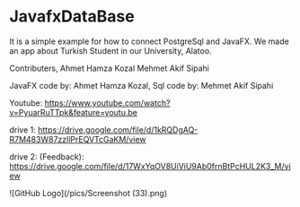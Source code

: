 # JavafxDataBase
It is a simple example for how to connect PostgreSql and JavaFX. We made an app about Turkish Student in our University, Alatoo.

Contributers,
Ahmet Hamza Kozal
Mehmet Akif Sipahi

JavaFX code by: Ahmet Hamza Kozal,
Sql code by: Mehmet Akif Sipahi


Youtube: https://www.youtube.com/watch?v=PyuarRuTTpk&feature=youtu.be

drive 1: https://drive.google.com/file/d/1kRQDgAQ-R7M483W87zzllPrEQVTcGaKM/view

drive 2: (Feedback): https://drive.google.com/file/d/17WxYqOV8UiViU9Ab0frnBtPcHUL2K3_M/view

![GitHub Logo](/pics/Screenshot (33).png)
